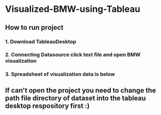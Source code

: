# Visualized-BMW-using-Tableau

## How to run project
### 1. Download TableauDesktop
### 2. Connecting Datasource click text file and open BMW visualization
### 3. Spreadsheet of visualization data is below

## If can't open the project you need to change the path file directory of dataset into the tableau desktop respository first :)
